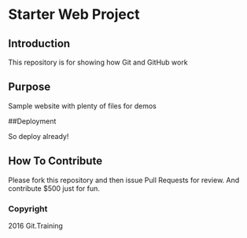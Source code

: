 # Starter Web Project

## Introduction

This repository is for showing how Git and GitHub work

## Purpose

Sample website with plenty of files for demos

##Deployment

So deploy already!

## How To Contribute

Please fork this repository and then issue Pull Requests for review.
And contribute $500 just for fun.

### Copyright

2016 Git.Training